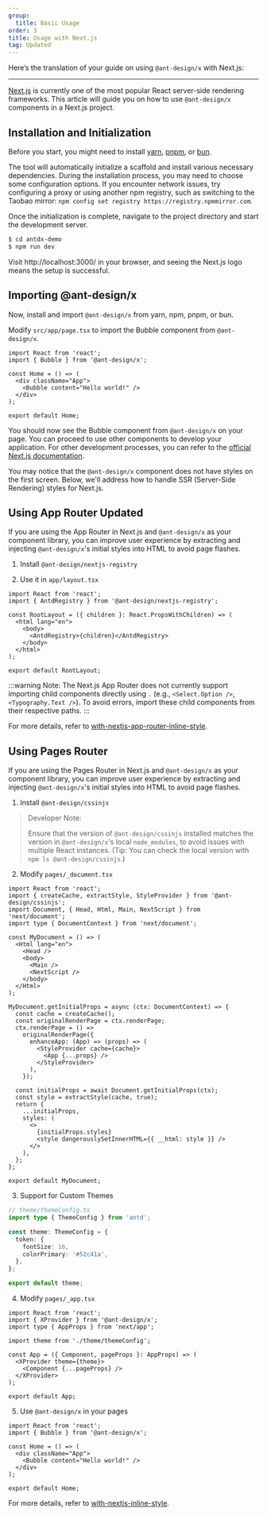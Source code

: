 ```yaml
---
group:
  title: Basic Usage
order: 3
title: Usage with Next.js
tag: Updated
---
```


Here’s the translation of your guide on using `@ant-design/x` with Next.js:

---

[Next.js](https://nextjs.org/) is currently one of the most popular React server-side rendering frameworks. This article will guide you on how to use `@ant-design/x` components in a Next.js project.

## Installation and Initialization

Before you start, you might need to install [yarn](https://github.com/yarnpkg/yarn/), [pnpm](https://pnpm.io/zh/), or [bun](https://bun.sh/).

<InstallDependencies npm='$ npx create-next-app antdx-demo' yarn='$ yarn create next-app antdx-demo' pnpm='$ pnpm create next-app antdx-demo' bun='$ bun create next-app antdx-demo'></InstallDependencies>

The tool will automatically initialize a scaffold and install various necessary dependencies. During the installation process, you may need to choose some configuration options. If you encounter network issues, try configuring a proxy or using another npm registry, such as switching to the Taobao mirror: `npm config set registry https://registry.npmmirror.com`.

Once the initialization is complete, navigate to the project directory and start the development server.

```bash
$ cd antdx-demo
$ npm run dev
```

Visit http://localhost:3000/ in your browser, and seeing the Next.js logo means the setup is successful.

## Importing @ant-design/x

Now, install and import `@ant-design/x` from yarn, npm, pnpm, or bun.

<InstallDependencies npm='$ npm install @ant-design/x --save' yarn='$ yarn add @ant-design/x' pnpm='$ pnpm install @ant-design/x --save' bun='$ bun add @ant-design/x'></InstallDependencies>

Modify `src/app/page.tsx` to import the Bubble component from `@ant-design/x`.

```tsx
import React from 'react';
import { Bubble } from '@ant-design/x';

const Home = () => (
  <div className="App">
    <Bubble content="Hello world!" />
  </div>
);

export default Home;
```

You should now see the Bubble component from `@ant-design/x` on your page. You can proceed to use other components to develop your application. For other development processes, you can refer to the [official Next.js documentation](https://nextjs.org/docs).

You may notice that the `@ant-design/x` component does not have styles on the first screen. Below, we'll address how to handle SSR (Server-Side Rendering) styles for Next.js.

## Using App Router <Badge>Updated</Badge>

If you are using the App Router in Next.js and `@ant-design/x` as your component library, you can improve user experience by extracting and injecting `@ant-design/x`'s initial styles into HTML to avoid page flashes.

1. Install `@ant-design/nextjs-registry`

<InstallDependencies npm='$ npm install @ant-design/nextjs-registry --save' yarn='$ yarn add @ant-design/nextjs-registry' pnpm='$ pnpm install @ant-design/nextjs-registry --save' bun='$ bun add @ant-design/nextjs-registry'></InstallDependencies>

2. Use it in `app/layout.tsx`

```tsx
import React from 'react';
import { AntdRegistry } from '@ant-design/nextjs-registry';

const RootLayout = ({ children }: React.PropsWithChildren) => (
  <html lang="en">
    <body>
      <AntdRegistry>{children}</AntdRegistry>
    </body>
  </html>
);

export default RootLayout;
```

<!-- prettier-ignore -->
:::warning
Note: The Next.js App Router does not currently support importing child components directly using `.` (e.g., `<Select.Option />`, `<Typography.Text />`). To avoid errors, import these child components from their respective paths.
:::

For more details, refer to [with-nextjs-app-router-inline-style](https://github.com/ant-design/ant-design-examples/tree/main/examples/with-nextjs-app-router-inline-style).

## Using Pages Router

If you are using the Pages Router in Next.js and `@ant-design/x` as your component library, you can improve user experience by extracting and injecting `@ant-design/x`'s initial styles into HTML to avoid page flashes.

1. Install `@ant-design/cssinjs`

> Developer Note:
>
> Ensure that the version of `@ant-design/cssinjs` installed matches the version in `@ant-design/x`'s local `node_modules`, to avoid issues with multiple React instances. (Tip: You can check the local version with `npm ls @ant-design/cssinjs`.)

<InstallDependencies npm='$ npm install @ant-design/cssinjs --save' yarn='$ yarn add @ant-design/cssinjs' pnpm='$ pnpm install @ant-design/cssinjs --save' bun='$ bun add @ant-design/cssinjs'></InstallDependencies>

2. Modify `pages/_document.tsx`

```tsx
import React from 'react';
import { createCache, extractStyle, StyleProvider } from '@ant-design/cssinjs';
import Document, { Head, Html, Main, NextScript } from 'next/document';
import type { DocumentContext } from 'next/document';

const MyDocument = () => (
  <Html lang="en">
    <Head />
    <body>
      <Main />
      <NextScript />
    </body>
  </Html>
);

MyDocument.getInitialProps = async (ctx: DocumentContext) => {
  const cache = createCache();
  const originalRenderPage = ctx.renderPage;
  ctx.renderPage = () =>
    originalRenderPage({
      enhanceApp: (App) => (props) => (
        <StyleProvider cache={cache}>
          <App {...props} />
        </StyleProvider>
      ),
    });

  const initialProps = await Document.getInitialProps(ctx);
  const style = extractStyle(cache, true);
  return {
    ...initialProps,
    styles: (
      <>
        {initialProps.styles}
        <style dangerouslySetInnerHTML={{ __html: style }} />
      </>
    ),
  };
};

export default MyDocument;
```

3. Support for Custom Themes

```ts
// theme/themeConfig.ts
import type { ThemeConfig } from 'antd';

const theme: ThemeConfig = {
  token: {
    fontSize: 16,
    colorPrimary: '#52c41a',
  },
};

export default theme;
```

4. Modify `pages/_app.tsx`

```tsx
import React from 'react';
import { XProvider } from '@ant-design/x';
import type { AppProps } from 'next/app';

import theme from './theme/themeConfig';

const App = ({ Component, pageProps }: AppProps) => (
  <XProvider theme={theme}>
    <Component {...pageProps} />
  </XProvider>
);

export default App;
```

5. Use `@ant-design/x` in your pages

```tsx
import React from 'react';
import { Bubble } from '@ant-design/x';

const Home = () => (
  <div className="App">
    <Bubble content="Hello world!" />
  </div>
);

export default Home;
```

For more details, refer to [with-nextjs-inline-style](https://github.com/ant-design/ant-design-examples/tree/main/examples/with-nextjs-inline-style).
